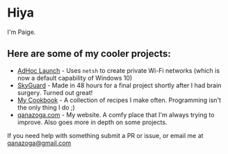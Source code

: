 # Hiya

I'm Paige.

## Here are some of my cooler projects:
- [AdHoc Launch](https://github.com/qanazoga/AdHocLaunch) - Uses `netsh` to create private Wi-Fi networks (which is now a default capability of Windows 10)
- [SkyGuard](https://github.com/qanazoga/SkyGuard) - Made in 48 hours for a final project shortly after I had brain surgery. Turned out great!
- [My Cookbook](https://qanazoga.com/cookbook) - A collection of recipes I make often. Programming isn't the only thing I do ;)
- [qanazoga.com](https://qanazoga.com) - My website. A comfy place that I'm always trying to improve. Also goes more in depth on some projects.

If you need help with something submit a PR or issue, or email me at qanazoga@gmail.com
